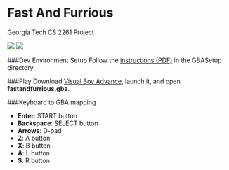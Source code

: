 Fast And Furrious
===============

Georgia Tech CS 2261 Project

![](https://dl.dropboxusercontent.com/u/11066635/Hosting/furrious-screen-1.png)
![](https://dl.dropboxusercontent.com/u/11066635/Hosting/furrious-screen-2.png)

###Dev Environment Setup
Follow the [instructions (PDF)](https://github.com/lsissoko/FastAndFurrious/blob/master/GBASetup/NetBeans_GBA_User_Guide.pdf) in the GBASetup directory.

###Play
Download [Visual Boy Advance](http://sourceforge.net/projects/vbam/), launch it, and open **fastandfurrious.gba**.

###Keyboard to GBA mapping
- __Enter__: START button
- __Backspace__: SELECT button
- __Arrows__: D-pad
- __Z__: A button
- __X__: B button
- __A__: L button
- __S__: R button
